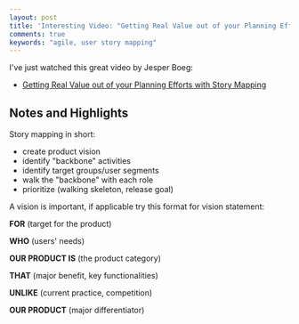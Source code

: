 ```yaml
---
layout: post
title: 'Interesting Video: "Getting Real Value out of your Planning Efforts with Story Mapping"'
comments: true
keywords: "agile, user story mapping"
---
```


I've just watched this great video by Jesper Boeg:

- [Getting Real Value out of your Planning Efforts with Story Mapping](https://www.youtube.com/watch?v=c4_PvSXZssc)

## Notes and Highlights

Story mapping in short:

- create product vision
- identify "backbone" activities
- identify target groups/user segments
- walk the "backbone" with each role
- prioritize (walking skeleton, release goal)

A vision is important, if applicable try this format for vision statement:

**FOR** (target for the product)

**WHO** (users' needs)

**OUR PRODUCT IS** (the product category)

**THAT** (major benefit, key functionalities)

**UNLIKE** (current practice, competition)

**OUR PRODUCT** (major differentiator)



